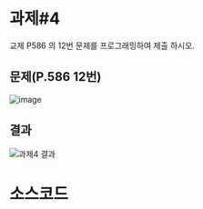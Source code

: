 # 과제#4

교제 P586 의 12번 문제를 프로그래밍하여 제출 하시오.  

## 문제(P.586 12번)

![image](https://github.com/choiht0904/Cpp_01/assets/77330457/6754a90a-a5f0-4778-b928-17fb0ccb0a59)

## 결과

![과제4 결과](https://github.com/choiht0904/Cpp_01/assets/77330457/123704c7-48ff-43e5-878c-38100f67acd0)

# 소스코드

